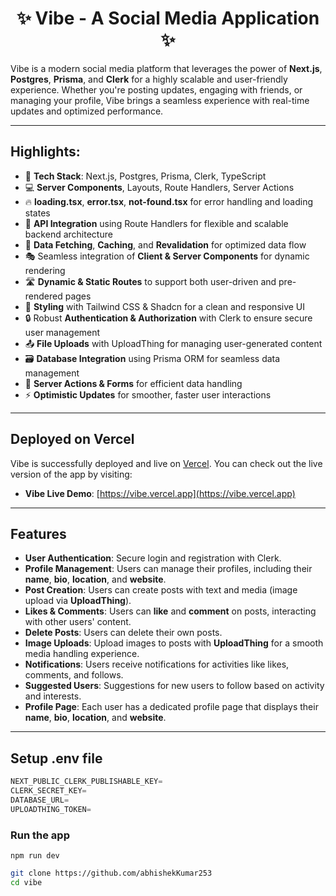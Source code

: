 <h1 align="center">✨ Vibe - A Social Media Application ✨</h1>

Vibe is a modern social media platform that leverages the power of **Next.js**, **Postgres**, **Prisma**, and **Clerk** for a highly scalable and user-friendly experience. Whether you're posting updates, engaging with friends, or managing your profile, Vibe brings a seamless experience with real-time updates and optimized performance.

---

## **Highlights:**
- 🚀 **Tech Stack**: Next.js, Postgres, Prisma, Clerk, TypeScript
- 💻 **Server Components**, Layouts, Route Handlers, Server Actions
- 🔥 **loading.tsx**, **error.tsx**, **not-found.tsx** for error handling and loading states
- 📡 **API Integration** using Route Handlers for flexible and scalable backend architecture
- 🔄 **Data Fetching**, **Caching**, and **Revalidation** for optimized data flow
- 🎭 Seamless integration of **Client & Server Components** for dynamic rendering
- 🛣️ **Dynamic & Static Routes** to support both user-driven and pre-rendered pages
- 🎨 **Styling** with Tailwind CSS & Shadcn for a clean and responsive UI
- 🔒 Robust **Authentication & Authorization** with Clerk to ensure secure user management
- 📤 **File Uploads** with UploadThing for managing user-generated content
- 🗃️ **Database Integration** using Prisma ORM for seamless data management
- 🚀 **Server Actions & Forms** for efficient data handling
- ⚡ **Optimistic Updates** for smoother, faster user interactions

---

## **Deployed on Vercel**

Vibe is successfully deployed and live on [Vercel](https://vercel.com). You can check out the live version of the app by visiting:

- **Vibe Live Demo**: [https://vibe.vercel.app](https://vibe.vercel.app)

---

## **Features**

- **User Authentication**: Secure login and registration with Clerk.
- **Profile Management**: Users can manage their profiles, including their **name**, **bio**, **location**, and **website**.
- **Post Creation**: Users can create posts with text and media (image upload via **UploadThing**).
- **Likes & Comments**: Users can **like** and **comment** on posts, interacting with other users' content.
- **Delete Posts**: Users can delete their own posts.
- **Image Uploads**: Upload images to posts with **UploadThing** for a smooth media handling experience.
- **Notifications**: Users receive notifications for activities like likes, comments, and follows.
- **Suggested Users**: Suggestions for new users to follow based on activity and interests.
- **Profile Page**: Each user has a dedicated profile page that displays their **name**, **bio**, **location**, and **website**.
  
---

## **Setup** .env file

```js
NEXT_PUBLIC_CLERK_PUBLISHABLE_KEY=
CLERK_SECRET_KEY=
DATABASE_URL=
UPLOADTHING_TOKEN=
```

### Run the app

```shell
npm run dev
```

```bash
git clone https://github.com/abhishekKumar253
cd vibe
